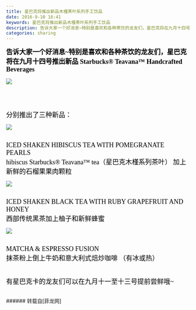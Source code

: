 ```yaml
---
title: 星巴克将推出新品木槿茶叶系列手工饮品
date: 2016-9-10 16:41
keywords: 星巴克将推出新品木槿茶叶系列手工饮品
description: 告诉大家一个好消息~特别是喜欢和各种茶饮的龙友们，星巴克将在九月十四号推出新品 Starbucks® Teavana™ Handcrafted Beverages分别推出了三种新品：ICED SHAKEN HIBISCUS TEA WITH POMEGRANATE PEARLShibiscus Starbucks® Teavana™ tea（星巴克木槿系列茶叶） 加上新鲜的石榴果果肉颗粒ICED SHAKEN BLACK TEA WITH RUBY GRAPEFRUIT AND HONEY西部传统黑茶加上柚子和新鲜蜂蜜MATCHA & ESPRESSO FUSION抹茶粉上倒上牛奶和意大利式焙炒咖啡 （有冰或热）有星巴克卡的龙友们可以在九月十一至十三号提前尝鲜哦~
categories: sharing
---
```

<td class="t_f" id="postmessage_395335">

<strong><font face="宋体"><font size="4"><font color="#000000">告诉大家一个好消息~</font></font></font></strong><strong><font face="宋体"><font size="4"><font color="#000000">特别是喜欢和各种茶饮的龙友们，星巴克将在九月十四号推出新品 Starbucks® Teavana™ Handcrafted Beverages</font></font></font></strong><font face="宋体"><font size="4"><font color="#000000">

<img aid="423204" data-cf-modified-5bc7fd27416e8b707db5b585-="" file="data/attachment/forum/201609/10/162149mo9kto4dkozhotdq.jpg.thumb.jpg" id="aimg_423204" inpost="1" onclick="" onmouseover="" src="http://www.flw.ph/data/attachment/forum/201609/10/162149mo9kto4dkozhotdq.jpg" style="cursor:pointer" zoomfile="data/attachment/forum/201609/10/162149mo9kto4dkozhotdq.jpg"/>


</font></font></font><br/>
<font face="宋体"><font size="4"><font color="#000000"><br/>
</font></font></font><br/>
<font face="宋体"><font size="4"><font color="#000000">分别推出了三种新品：</font></font></font><br/>
<font face="宋体"><font size="4"><font color="#000000">

<img aid="423205" data-cf-modified-5bc7fd27416e8b707db5b585-="" file="data/attachment/forum/201609/10/162225b32n3161w2oxwn62.jpg.thumb.jpg" id="aimg_423205" inpost="1" onclick="" onmouseover="" src="http://www.flw.ph/data/attachment/forum/201609/10/162225b32n3161w2oxwn62.jpg" style="cursor:pointer" zoomfile="data/attachment/forum/201609/10/162225b32n3161w2oxwn62.jpg"/>


</font></font></font><br/>
<font face="宋体"><font size="4"><font color="#000000">ICED SHAKEN HIBISCUS TEA WITH POMEGRANATE PEARLS</font></font></font><br/>
<font face="宋体"><font size="4"><font color="#000000">hibiscus Starbucks® Teavana™ tea（星巴克木槿系列茶叶） 加上新鲜的石榴果果肉颗粒</font></font></font><br/>
<font face="宋体"><font size="4"><font color="#000000">

<img aid="423206" data-cf-modified-5bc7fd27416e8b707db5b585-="" file="data/attachment/forum/201609/10/162231e3aq4mq433zybm2l.jpg.thumb.jpg" id="aimg_423206" inpost="1" onclick="" onmouseover="" src="http://www.flw.ph/data/attachment/forum/201609/10/162231e3aq4mq433zybm2l.jpg" style="cursor:pointer" zoomfile="data/attachment/forum/201609/10/162231e3aq4mq433zybm2l.jpg"/>


</font></font></font><br/>
<font face="宋体"><font size="4"><font color="#000000">ICED SHAKEN BLACK TEA WITH RUBY GRAPEFRUIT AND HONEY</font></font></font><br/>
<font face="宋体"><font size="4"><font color="#000000">西部传统黑茶加上柚子和新鲜蜂蜜</font></font></font><br/>
<font face="宋体"><font size="4"><font color="#000000">

<img aid="423207" data-cf-modified-5bc7fd27416e8b707db5b585-="" file="data/attachment/forum/201609/10/162232uc3wazg3iurcdnb3.jpg.thumb.jpg" id="aimg_423207" inpost="1" onclick="" onmouseover="" src="http://www.flw.ph/data/attachment/forum/201609/10/162232uc3wazg3iurcdnb3.jpg" style="cursor:pointer" zoomfile="data/attachment/forum/201609/10/162232uc3wazg3iurcdnb3.jpg"/>


</font></font></font><br/>
<font face="宋体"><font size="4"><font color="#000000">MATCHA &amp; ESPRESSO FUSION<br/>
抹茶粉上倒上牛奶和意大利式焙炒咖啡 （有冰或热）</font></font></font><br/>
<font face="宋体"><font size="4"><font color="#000000"><br/>
</font></font></font><br/>
<font face="宋体"><font size="4"><font color="#000000">有星巴克卡的龙友们可以在九月十一至十三号提前尝鲜哦~</font></font></font><br/>
<br/>
</td>
###### 转载自[菲龙网]
